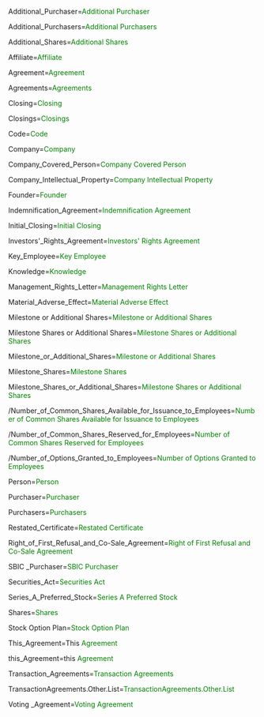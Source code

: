 Additional_Purchaser=<font color="green">Additional Purchaser</font>

Additional_Purchasers=<font color="green">Additional Purchasers</font>

Additional_Shares=<font color="green">Additional Shares</font>

Affiliate=<font color="green">Affiliate</font>

Agreement=<font color="green">Agreement</font>

Agreements=<font color="green">Agreements</font>

Closing=<font color="green">Closing</font>

Closings=<font color="green">Closings</font>

Code=<font color="green">Code</font>

Company=<font color="green">Company</font>

Company_Covered_Person=<font color="green">Company Covered Person</font>

Company_Intellectual_Property=<font color="green">Company Intellectual Property</font>

Founder=<font color="green">Founder</font>

Indemnification_Agreement=<font color="green">Indemnification Agreement</font>

Initial_Closing=<font color="green">Initial Closing</font>

Investors'_Rights_Agreement=<font color="green">Investors' Rights Agreement</font>

Key_Employee=<font color="green">Key Employee</font>

Knowledge=<font color="green">Knowledge</font>

Management_Rights_Letter=<font color="green">Management Rights Letter</font>

Material_Adverse_Effect=<font color="green">Material Adverse Effect</font>

Milestone or Additional Shares=<font color="green">Milestone or Additional Shares</font>

Milestone Shares or Additional Shares=<font color="green">Milestone Shares or Additional Shares</font>

Milestone_or_Additional_Shares=<font color="green">Milestone or Additional Shares</font>

Milestone_Shares=<font color="green">Milestone Shares</font>

Milestone_Shares_or_Additional_Shares=<font color="green">Milestone Shares or Additional Shares</font>

/Number_of_Common_Shares_Available_for_Issuance_to_Employees=<font color="green">Number of Common Shares Available for Issuance to Employees</font>

/Number_of_Common_Shares_Reserved_for_Employees=<font color="green">Number of Common Shares Reserved for Employees</font>

/Number_of_Options_Granted_to_Employees=<font color="green">Number of Options Granted to Employees</font>

Person=<font color="green">Person</font>

Purchaser=<font color="green">Purchaser</font>

Purchasers=<font color="green">Purchasers</font>

Restated_Certificate=<font color="green">Restated Certificate</font>

Right_of_First_Refusal_and_Co-Sale_Agreement=<font color="green">Right of First Refusal and Co-Sale Agreement</font>

SBIC _Purchaser=<font color="green">SBIC  Purchaser</font>

Securities_Act=<font color="green">Securities Act</font>

Series_A_Preferred_Stock=<font color="green">Series A Preferred Stock</font>

Shares=<font color="green">Shares</font>

Stock Option Plan=<font color="green">Stock Option Plan</font>

This_Agreement=This <font color="green">Agreement</font>

this_Agreement=this <font color="green">Agreement</font>

Transaction_Agreements=<font color="green">Transaction Agreements</font>

TransactionAgreements.Other.List=<font color="green">TransactionAgreements.Other.List</font>

Voting _Agreement=<font color="green">Voting Agreement</font>